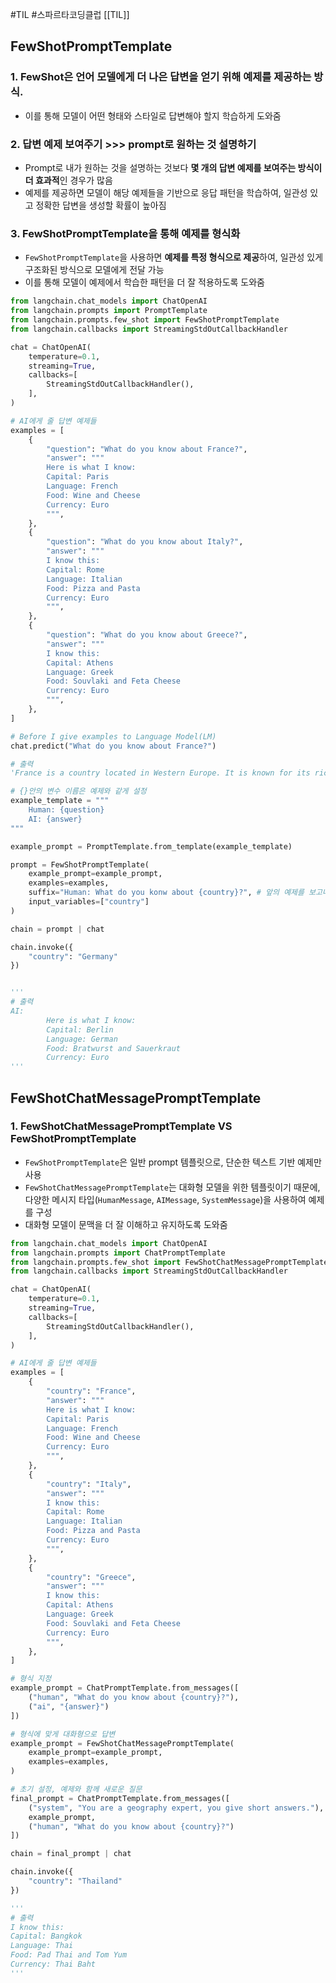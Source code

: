 #TIL #스파르타코딩클럽 [[TIL]]

## FewShotPromptTemplate
### 1. FewShot은 언어 모델에게 **더 나은 답변을 얻기 위해 예제를 제공**하는 방식. 
- 이를 통해 모델이 어떤 형태와 스타일로 답변해야 할지 학습하게 도와줌

### 2. 답변 예제 보여주기 >>> prompt로 원하는 것 설명하기
- Prompt로 내가 원하는 것을 설명하는 것보다 **몇 개의 답변 예제를 보여주는 방식이 더 효과적**인 경우가 많음
- 예제를 제공하면 모델이 해당 예제들을 기반으로 응답 패턴을 학습하여, 일관성 있고 정확한 답변을 생성할 확률이 높아짐

### 3. FewShotPromptTemplate을 통해 예제를 형식화
- `FewShotPromptTemplate`을 사용하면 **예제를 특정 형식으로 제공**하여, 일관성 있게 구조화된 방식으로 모델에게 전달 가능
- 이를 통해 모델이 예제에서 학습한 패턴을 더 잘 적용하도록 도와줌

```python
from langchain.chat_models import ChatOpenAI
from langchain.prompts import PromptTemplate
from langchain.prompts.few_shot import FewShotPromptTemplate
from langchain.callbacks import StreamingStdOutCallbackHandler

chat = ChatOpenAI(
    temperature=0.1,
    streaming=True,
    callbacks=[
        StreamingStdOutCallbackHandler(),
    ],
)

# AI에게 줄 답변 예제들
examples = [
    {
        "question": "What do you know about France?",
        "answer": """
        Here is what I know:
        Capital: Paris
        Language: French
        Food: Wine and Cheese
        Currency: Euro
        """,
    },
    {
        "question": "What do you know about Italy?",
        "answer": """
        I know this:
        Capital: Rome
        Language: Italian
        Food: Pizza and Pasta
        Currency: Euro
        """,
    },
    {
        "question": "What do you know about Greece?",
        "answer": """
        I know this:
        Capital: Athens
        Language: Greek
        Food: Souvlaki and Feta Cheese
        Currency: Euro
        """,
    },
]

# Before I give examples to Language Model(LM)
chat.predict("What do you know about France?")

# 출력
'France is a country located in Western Europe. It is known for its rich history, culture, and cuisine...'
```
```python
# {}안의 변수 이름은 예제와 같게 설정
example_template = """
    Human: {question}
    AI: {answer}
"""

example_prompt = PromptTemplate.from_template(example_template)

prompt = FewShotPromptTemplate(
    example_prompt=example_prompt,
    examples=examples,
    suffix="Human: What do you konw about {country}?", # 앞의 예제를 보고나서 AI가 답변해야 할 질문
    input_variables=["country"]
)

chain = prompt | chat

chain.invoke({
    "country": "Germany"
})


'''
# 출력
AI: 
        Here is what I know:
        Capital: Berlin
        Language: German
        Food: Bratwurst and Sauerkraut
        Currency: Euro
'''
```


## FewShotChatMessagePromptTemplate
### 1. FewShotChatMessagePromptTemplate VS FewShotPromptTemplate
- `FewShotPromptTemplate`은 일반 prompt 템플릿으로, 단순한 텍스트 기반 예제만 사용
- `FewShotChatMessagePromptTemplate`는 대화형 모델을 위한 템플릿이기 때문에, 다양한 메시지 타입(`HumanMessage`, `AIMessage`, `SystemMessage`)을 사용하여 예제를 구성
- 대화형 모델이 문맥을 더 잘 이해하고 유지하도록 도와줌

```python
from langchain.chat_models import ChatOpenAI
from langchain.prompts import ChatPromptTemplate
from langchain.prompts.few_shot import FewShotChatMessagePromptTemplate
from langchain.callbacks import StreamingStdOutCallbackHandler

chat = ChatOpenAI(
    temperature=0.1,
    streaming=True,
    callbacks=[
        StreamingStdOutCallbackHandler(),
    ],
)

# AI에게 줄 답변 예제들
examples = [
    {
        "country": "France",
        "answer": """
        Here is what I know:
        Capital: Paris
        Language: French
        Food: Wine and Cheese
        Currency: Euro
        """,
    },
    {
        "country": "Italy",
        "answer": """
        I know this:
        Capital: Rome
        Language: Italian
        Food: Pizza and Pasta
        Currency: Euro
        """,
    },
    {
        "country": "Greece",
        "answer": """
        I know this:
        Capital: Athens
        Language: Greek
        Food: Souvlaki and Feta Cheese
        Currency: Euro
        """,
    },
]

# 형식 지정
example_prompt = ChatPromptTemplate.from_messages([
    ("human", "What do you know about {country}?"),
    ("ai", "{answer}")
])

# 형식에 맞게 대화형으로 답변
example_prompt = FewShotChatMessagePromptTemplate(
    example_prompt=example_prompt,
    examples=examples,
)

# 초기 설정, 예제와 함께 새로운 질문
final_prompt = ChatPromptTemplate.from_messages([
    ("system", "You are a geography expert, you give short answers."),
    example_prompt,
    ("human", "What do you know about {country}?")
])

chain = final_prompt | chat

chain.invoke({
    "country": "Thailand"
})

'''
# 출력
I know this:
Capital: Bangkok
Language: Thai
Food: Pad Thai and Tom Yum
Currency: Thai Baht
'''

